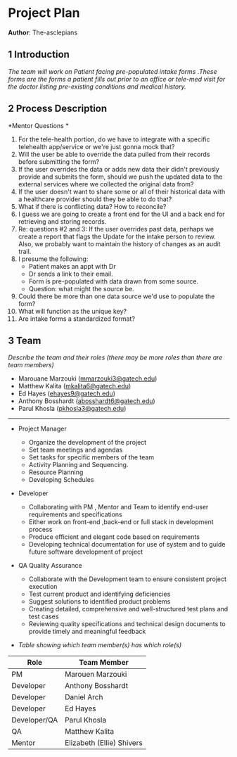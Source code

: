 # Project Plan



**Author**: The-asclepians

## 1 Introduction

*The team will work on Patient facing pre-populated intake forms .These forms are the forms a patient fills out prior to an office or tele-med visit for the doctor listing pre-existing conditions and medical history.*

## 2 Process Description

*Mentor Questions *

1. For the tele-health portion, do we have to integrate with a specific telehealth app/service or we're just gonna mock that?
2. Will the user be able to override the data pulled from their records before submitting the form?
3. If the user overrides the data or adds new data their didn't previously provide and submits the form, should we push the updated data to the external services where we collected the original data from?
4. If the user doesn't want to share some or all of their historical data with a healthcare provider should they be able to do that?
5. What if there is conflicting data? How to reconcile?
6. I guess we are going to create a front end for the UI and a back end for retrieving and storing records.
7. Re: questions #2 and 3:  If the user overrides past data, perhaps we create a report that flags the Update for the intake person to review.  Also, we probably want to maintain the history of changes as an audit trail.
8. I presume the following:
   -  Patient makes an appt with Dr
   -  Dr sends a link to their email.
   -  Form is pre-populated with data drawn from some source.
   -  Question:  what might the source be.
9.	Could there be more than one data source we'd use to populate the form?
10.	What will function as the unique key?
11.	Are intake forms a standardized format?

## 3 Team

*Describe the team and their roles (there may be more roles than there are team members)*

- Marouane Marzouki ([mmarzouki3@gatech.edu](mailto:mmarzouki3@gatech.edu))
- Matthew Kalita ([mkalita6@gatech.edu](mailto:mkalita6@gatech.edu))
- Ed Hayes ([ehayes9@gatech.edu](mailto:ehayes9@gatech.edu))
- Anthony Bosshardt ([abosshardt6@gatech.edu](mailto:abosshardt6@gatech.edu))
- Parul Khosla ([pkhosla3@gatech.edu](mailto:pkhosla3@gatech.edu))
- -------------------------------------------------------------
- Project Manager 
  * Organize the development of the project 
  * Set team meetings and agendas 
  * Set tasks for specific members of the team 
  * Activity Planning and Sequencing.
  * Resource Planning
  * Developing Schedules
- Developer 
    * Collaborating with PM , Mentor and Team to identify end-user requirements and specifications
    * Either work on front-end ,back-end or full stack in development process
    * Produce efficient and elegant code based on requirements
    * Developing technical documentation for use of system and to guide future software development of project
- QA Quality Assurance   
    * Collaborate with the  Development team to ensure consistent project execution
    * Test current product and identifying deficiencies
    * Suggest solutions to identified product problems
    * Creating detailed, comprehensive and well-structured test plans and test cases
    * Reviewing quality specifications and technical design documents to provide timely and meaningful feedback

- *Table showing which team member(s) has which role(s)*

| Role         | Team Member               |
|--------------|---------------------------|
| PM           | Marouen Marzouki          |
| Developer    | Anthony Bosshardt         |
| Developer    | Daniel Arch               |
| Developer    | Ed Hayes                  |
| Developer/QA | Parul Khosla              |
| QA           | Matthew Kalita            |
| Mentor       | Elizabeth (Ellie) Shivers |
